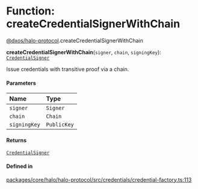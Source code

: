 # Function: createCredentialSignerWithChain

[@dxos/halo-protocol](../modules/dxos_halo_protocol.md).createCredentialSignerWithChain

**createCredentialSignerWithChain**(`signer`, `chain`, `signingKey`): [`CredentialSigner`](../interfaces/dxos_halo_protocol.CredentialSigner.md)

Issue credentials with transitive proof via a chain.

#### Parameters

| Name | Type |
| :------ | :------ |
| `signer` | `Signer` |
| `chain` | `Chain` |
| `signingKey` | `PublicKey` |

#### Returns

[`CredentialSigner`](../interfaces/dxos_halo_protocol.CredentialSigner.md)

#### Defined in

[packages/core/halo/halo-protocol/src/credentials/credential-factory.ts:113](https://github.com/dxos/dxos/blob/main/packages/core/halo/halo-protocol/src/credentials/credential-factory.ts#L113)
